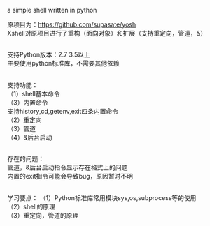 a simple shell written in python

原项目为：https://github.com/supasate/yosh
</br>
Xshell对原项目进行了重构（面向对象）和扩展（支持重定向，管道，&） 

##
支持Python版本：2.7 3.5以上 <br/>
主要使用python标准库，不需要其他依赖<br/>

##
支持功能： <br/>
（1）shell基本命令<br/>
（3）内置命令 <br/>
支持history,cd,getenv,exit四条内置命令<br/>
（2）重定向 <br/>
（3）管道 <br/>
（4）&后台启动 <br/>

##
存在的问题： <br/>
管道，&后台启动指令显示存在格式上的问题 <br/>
内置的exit指令可能会导致bug，原因暂时不明<br/>

##
学习要点： 
（1）Python标准库常用模块sys,os,subprocess等的使用 <br/>
（2）shell的原理 <br/>
（3）重定向，管道的原理<br/>
